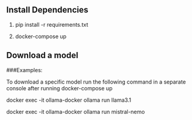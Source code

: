 ## Install Dependencies

1) pip install -r requirements.txt

2) docker-compose up

## Download a model

###Examples:

To download a specific model run the following command in a separate console after running docker-compose up

docker exec -it ollama-docker ollama run llama3.1

docker exec -it ollama-docker ollama run mistral-nemo
